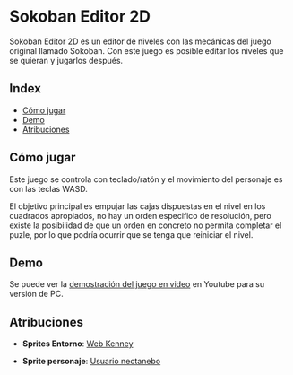 # Sokoban Editor 2D
Sokoban Editor 2D es un editor de niveles con las mecánicas del juego original llamado Sokoban. Con este juego es posible editar los niveles que se quieran y jugarlos después. 

## Index

- [Cómo jugar](https://github.com/Tomas-Gayo/sokoban-2D/blob/main/README.md#c%C3%B3mo-jugar)
- [Demo](https://github.com/Tomas-Gayo/sokoban-2D/blob/main/README.md#demo)
- [Atribuciones](https://github.com/Tomas-Gayo/sokoban-2D/blob/main/README.md#demo)

## Cómo jugar

Este juego se controla con teclado/ratón y el movimiento del personaje es con las teclas WASD.

El objetivo principal es empujar las cajas dispuestas en el nivel en los cuadrados apropiados, no hay un orden especifico de resolución, pero existe la posibilidad de que un orden en concreto no permita completar el puzle, por lo que podría ocurrir que se tenga que reiniciar el nivel. 

## Demo

Se puede ver la [demostración del juego en video](https://youtu.be/ERlyqRKOxlg) en Youtube para su versión de PC. 


## Atribuciones

- **Sprites Entorno**: [Web Kenney]([https://freesound.org/people/szegvari/sounds/581635/](https://kenney.nl/assets/sokoban))

- **Sprite personaje**: [Usuario nectanebo](https://nectanebo.itch.io/top-down-character)

